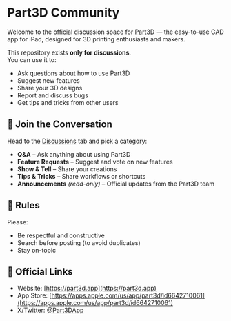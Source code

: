 # Part3D Community

Welcome to the official discussion space for [Part3D](https://part3d.app) — the easy-to-use CAD app for iPad, designed for 3D printing enthusiasts and makers.

This repository exists **only for discussions**.  
You can use it to:
- Ask questions about how to use Part3D
- Suggest new features
- Share your 3D designs
- Report and discuss bugs
- Get tips and tricks from other users

## 💬 Join the Conversation
Head to the [Discussions](./discussions) tab and pick a category:
- **Q&A** – Ask anything about using Part3D
- **Feature Requests** – Suggest and vote on new features
- **Show & Tell** – Share your creations
- **Tips & Tricks** – Share workflows or shortcuts
- **Announcements** *(read-only)* – Official updates from the Part3D team

## 📜 Rules
Please:
- Be respectful and constructive
- Search before posting (to avoid duplicates)
- Stay on-topic

## 📢 Official Links
- Website: [https://part3d.app](https://part3d.app)
- App Store: [https://apps.apple.com/us/app/part3d/id6642710061](https://apps.apple.com/us/app/part3d/id6642710061)
- X/Twitter: [@Part3DApp](https://x.com/Part3DApp)
